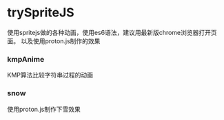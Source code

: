 # trySpriteJS
使用spritejs做的各种动画，使用es6语法，建议用最新版chrome浏览器打开页面。
以及使用proton.js制作的效果

### kmpAnime
KMP算法比较字符串过程的动画

### snow
使用proton.js制作下雪效果
